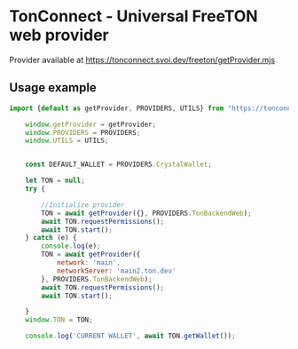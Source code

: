 # TonConnect - Universal FreeTON web provider

Provider available at https://tonconnect.svoi.dev/freeton/getProvider.mjs

## Usage example

```javascript
import {default as getProvider, PROVIDERS, UTILS} from "https://tonconnect.svoi.dev/freeton/getProvider.mjs";

    window.getProvider = getProvider;
    window.PROVIDERS = PROVIDERS;
    window.UTILS = UTILS;


    const DEFAULT_WALLET = PROVIDERS.CrystalWallet;

    let TON = null;
    try {

        //Initialize provider
        TON = await getProvider({}, PROVIDERS.TonBackendWeb);
        await TON.requestPermissions();
        await TON.start();
    } catch (e) {
        console.log(e);
        TON = await getProvider({
            network: 'main',
            networkServer: 'main2.ton.dev'
        }, PROVIDERS.TonBackendWeb);
        await TON.requestPermissions();
        await TON.start();

    }
    window.TON = TON;

    console.log('CURRENT WALLET', await TON.getWallet());
```
